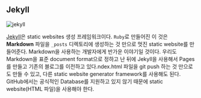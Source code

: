 ## Jekyll

![jekyll](http://blog.hibrainapps.net/saltfactory/images/84755ce7-0464-4833-9cc5-2b4a922bf8e9)

[Jekyll](http://jekyllrb.com/)은 static websites 생성 프레임워크이다. `Ruby`로 만들어진 이 것은 **Markdown** 파일을 `_posts` 디렉토리에 생성하는 것 만으로 멋진 static website를 만들어준다. Markdown을 사용하는 개발자에게 반가운 이야기일 것이다. 우리도 Markdown을 표준 document format으로 정하고 난 뒤에 Jekyll을 사용해서 Pages를 만들고 기존의 블로그를 이전하고 있다.ndex.html 파일을 git push 하는 것 만으로도 만들 수 있고, 다른 static website generator framework를 사용해도 된다. GitHub에서는 공식적인 Database를 지원하고 있지 않기 때문에 static website(HTML 파일)을 사용해야 한다.
